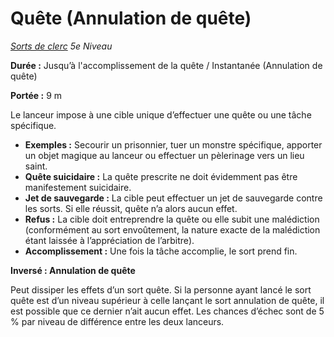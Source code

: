 # Quête (Annulation de quête)


*[Sorts de clerc](../Sorts_de_clerc.md) 5e Niveau*

**Durée :** Jusqu’à l'accomplissement de la quête / Instantanée
(Annulation de quête)

**Portée :** 9 m

Le lanceur impose à une cible unique d’effectuer une quête ou une tâche
spécifique.

  - **Exemples :** Secourir un prisonnier, tuer un monstre spécifique,
    apporter un objet magique au lanceur ou effectuer un pèlerinage vers
    un lieu saint.
  - **Quête suicidaire :** La quête prescrite ne doit évidemment pas
    être manifestement suicidaire.
  - **Jet de sauvegarde :** La cible peut effectuer un jet de sauvegarde
    contre les sorts. Si elle réussit, quête n’a alors aucun effet.
  - **Refus :** La cible doit entreprendre la quête ou elle subit une
    malédiction (conformément au sort envoûtement, la nature exacte de
    la malédiction étant laissée à l’appréciation de l’arbitre).
  - **Accomplissement :** Une fois la tâche accomplie, le sort prend
    fin.

**Inversé : Annulation de quête**

Peut dissiper les effets d’un sort quête. Si la personne ayant lancé le
sort quête est d’un niveau supérieur à celle lançant le sort annulation
de quête, il est possible que ce dernier n’ait aucun effet. Les chances
d’échec sont de 5 % par niveau de différence entre les deux lanceurs.